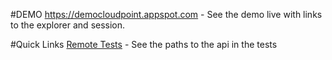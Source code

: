 #DEMO
https://democloudpoint.appspot.com - See the demo live with links to the explorer and session.

#Quick Links
[Remote Tests](https://github.com/branflake2267/CloudEndPoints/blob/master/DemoCloudEndpoints/test/org/gonevertical/server/UserEndpointRemoteTest.java) - See the paths to the api in the tests